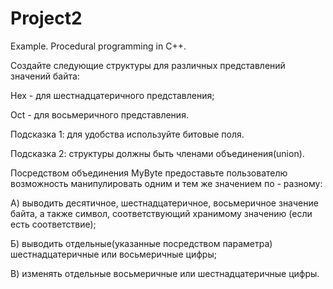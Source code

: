 # Project2
Example. Procedural programming in C++.

Создайте следующие структуры для различных представлений значений байта:

Hex - для шестнадцатеричного представления;

Oct - для восьмеричного представления.

Подсказка 1: для удобства используйте битовые поля.

Подсказка 2: структуры должны быть членами объединения(union).

Посредством объединения MyByte предоставьте пользователю возможность манипулировать одним и тем же значением по - разному:

А) выводить десятичное, шестнадцатеричное, восьмеричное значение байта, а также символ, соответствующий хранимому значению (если есть соответствие);

Б) выводить отдельные(указанные посредством параметра) шестнадцатеричные или восьмеричные цифры;

В) изменять отдельные восьмеричные или шестнадцатеричные цифры.

